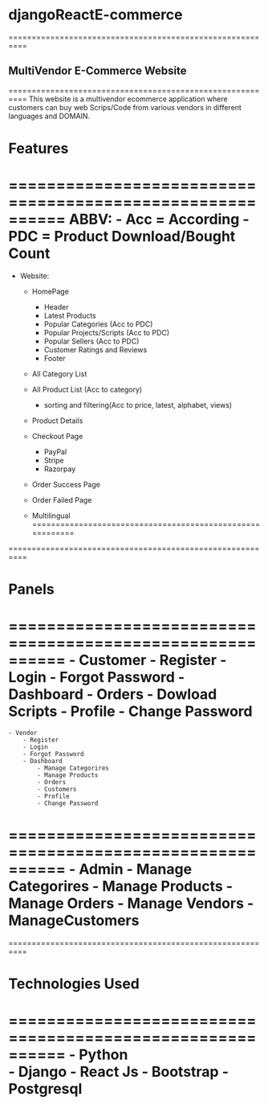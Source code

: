 # djangoReactE-commerce 
==========================================================
## MultiVendor E-Commerce  Website
==========================================================
This website is a multivendor ecommerce application where customers can buy web Scrips/Code from various vendors in different languages and DOMAIN.

# Features
==========================================================
ABBV:
    - Acc = According
    - PDC = Product Download/Bought Count
==========================================================
-  Website:
    - HomePage
        - Header
        - Latest Products
        - Popular Categories (Acc to PDC)
        - Popular Projects/Scripts (Acc to PDC)
        - Popular Sellers (Acc to PDC)
        - Customer Ratings and Reviews
        - Footer
    
    - All Category List
    - All Product List (Acc to category)
        - sorting and filtering(Acc to price, latest, alphabet, views)
    - Product Details
    - Checkout Page
        - PayPal
        - Stripe
        - Razorpay
    - Order Success Page
    - Order Failed Page
    - Multilingual
==========================================================



==========================================================
# Panels
==========================================================
    - Customer
        - Register
        - Login
        - Forgot Password
        - Dashboard
            - Orders
                - Dowload Scripts
            - Profile
            - Change Password
==========================================================
    - Vendor
        - Register
        - Login
        - Forgot Password
        - Dashboard
            - Manage Categorires
            - Manage Products
            - Orders
            - Customers
            - Profile
            - Change Password
==========================================================
    - Admin
        - Manage Categorires
        - Manage Products
        - Manage Orders
        - Manage Vendors
        - ManageCustomers
==========================================================



==========================================================
# Technologies Used 
==========================================================
    - Python    
    - Django
    - React Js
    - Bootstrap
    - Postgresql
==========================================================

